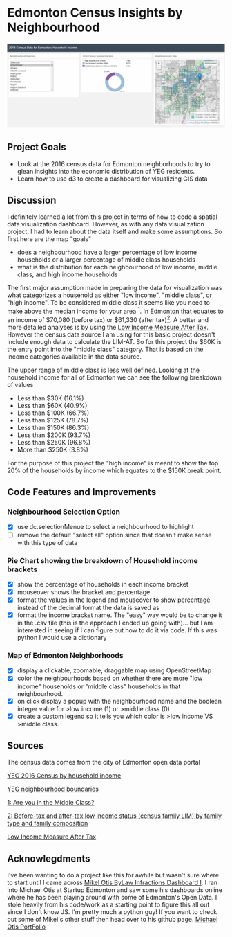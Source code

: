 # Edmonton Census Insights by Neighbourhood
![](dashboard_preview.gif)

## Project Goals

* Look at the 2016 census data for Edmonton neighborhoods to try to glean insights into the economic distribution of YEG residents.
* Learn how to use d3 to create a dashboard for visualizing GIS data

## Discussion

I definitely learned a lot from this project in terms of how to code a spatial data visualization dashboard. However, as with any data visualization project, I had to learn about the data itself and make some assumptions. So first here are the map "goals"

* does a neighbourhood have a larger percentage of low income households or a larger percentage of middle class households
* what is the distribution for each neighbourhood of low income, middle class, and high income households

The first major assumption made in preparing the data for visualization was what categorizes a household as either "low income", "middle class", or "high income". To be considered middle class it seems like you need to make above the median income for your area [<sup>1</sup>](https://www.macleans.ca/economy/money-economy/are-you-in-the-middle-class/). In Edmonton that equates to an income of $70,080 (before tax) or $61,330 (after tax)[<sup>2</sup>](https://www150.statcan.gc.ca/t1/tbl1/en/tv.action?pid=1110001501&pickMembers%5B0%5D=1.35). A better and more detailed analyses is by using the [Low Income Measure After Tax](https://www150.statcan.gc.ca/n1/pub/75f0002m/75f0002m2018002-eng.htm). However the census data source I am using for this basic project doesn't include enough data to calculate the LIM-AT. So for this project the $60K is the entry point into the "middle class" category. That is based on the income categories available in the data source.

The upper range of middle class is less well defined. Looking at the household income for all of Edmonton we can see the following breakdown of values

* Less than $30K (16.1%)
* Less than $60K (40.9%)
* Less than $100K (66.7%)
* Less than $125K (78.7%)
* Less than $150K (86.3%)
* Less than $200K (93.7%)
* Less than $250K (96.8%)
* More than $250K (3.8%)

For the purpose of this project the "high income" is meant to show the top 20% of the households by income which equates to the $150K break point.

## Code Features and Improvements

### Neighbourhood Selection Option

- [x] use dc.selectionMenue to select a neighbourhood to highlight
- [ ] remove the default "select all" option since that doesn't make sense with this type of data

### Pie Chart showing the breakdown of Household income brackets

- [x] show the percentage of households in each income bracket
- [x] mouseover shows the bracket and percentage
- [x] format the values in the legend and mouseover to show percentage instead of the decimal format the data is saved as
- [x] format the income bracket name. The "easy" way would be to change it in the .csv file (this is the approach I ended up going with)... but I am interested in seeing if I can figure out how to do it via code. If this was python I would use a dictionary

### Map of Edmonton Neighborhoods

- [x] display a clickable, zoomable, draggable map using OpenStreetMap
- [x] color the neighbourhoods based on whether there are more "low income" households or "middle class" households in that neighbourhood.
- [x] on click display a popup with the neighbourhood name and the boolean integer value for >low income (1) or >middle class (0)
- [x] create a custom legend so it tells you which color is  >low income VS >middle class.

## Sources

The census data comes from the city of Edmonton open data portal

[YEG 2016 Census by household income](https://data.edmonton.ca/Census/2016-Census-Population-by-Household-Income-Neighbo/jkjx-2hix)

<!--[YEG 2016 Census Population by Age Range](https://data.edmonton.ca/Census/2016-Census-Population-by-Age-Range-Neighbourhood-/phd4-y42v)-->

[YEG neighbourhood boundaries](https://data.edmonton.ca/Geospatial-Boundaries/City-of-Edmonton-Neighbourhood-Boundaries/jfvj-x253)

[1: Are you in the Middle Class?](https://www.macleans.ca/economy/money-economy/are-you-in-the-middle-class/)

[2: Before-tax and after-tax low income status (census family LIM) by family type and family composition](https://www150.statcan.gc.ca/t1/tbl1/en/tv.action?pid=1110001501&pickMembers%5B0%5D=1.35)

[Low Income Measure After Tax](https://www150.statcan.gc.ca/n1/pub/75f0002m/75f0002m2018002-eng.htm)

## Acknowlegdments

I've been wanting to do a project like this for awhile but wasn't sure where to start until I came across [Mikel Otis ByLaw Infractions Dashboard I](https://github.com/Edmonton-Open-Data/Edmonton-Bylaw-Infractions-I/blob/master/README.md#bylaw-infractions-dashboard-i). I ran into Michael Otis at Startup Edmonton and saw some his dashboards online where he has been playing around with some of Edmonton's Open Data. I stole heavily from his code/work as a starting point to figure this all out since I don't know JS. I'm pretty much a python guy! If you want to check out some of Mikel's other stuff then head over to his github page. [Michael Otis PortFolio](https://mikelotis.github.io)
